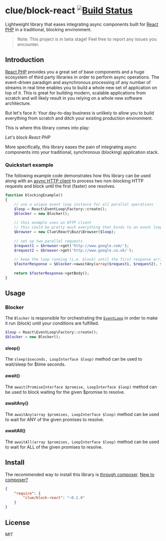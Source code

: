 # clue/block-react [![Build Status](https://travis-ci.org/clue/php-block-react.svg?branch=master)](https://travis-ci.org/clue/php-block-react)

Lightweight library that eases integrating async components built for
[React PHP](http://reactphp.org/) in a traditional, blocking environment.

> Note: This project is in beta stage! Feel free to report any issues you encounter.

## Introduction

[React PHP](http://reactphp.org/) provides you a great set of base components and
a huge ecosystem of third party libraries in order to perform async operations.
The event-driven paradigm and asynchronous processing of any number of streams
in real time enables you to build a whole new set of application on top of it.
This is great for building modern, scalable applications from scratch and will
likely result in you relying on a whole new software architecture.

But let's face it: Your day-to-day business is unlikely to allow you to build
everything from scratch and ditch your existing production environment.

This is where this library comes into play:

*Let's block React PHP*

More specifically, this library eases the pain of integrating async components
into your traditional, synchronous (blocking) application stack.

### Quickstart example

The following example code demonstrates how this library can be used along with
an [async HTTP client](https://github.com/clue/php-buzz-react) to process two
non-blocking HTTP requests and block until the first (faster) one resolves.

```php
function blockingExample()
{
    // use a unique event loop instance for all parallel operations
    $loop = React\EventLoop\Factory::create();
    $blocker = new Blocker();
    
    // this example uses an HTTP client
    // this could be pretty much everything that binds to an event loop
    $browser = new Clue\React\Buzz\Browser($loop);
    
    // set up two parallel requests
    $request1 = $browser->get('http://www.google.com/');
    $request2 = $browser->get('http://www.google.co.uk/');
    
    // keep the loop running (i.e. block) until the first response arrives
    $fasterResponse = $blocker->awaitAny(array($request1, $request2), $loop);
    
    return $fasterResponse->getBody();
}
```

## Usage

### Blocker

The `Blocker` is responsible for orchestrating the
[`EventLoop`](https://github.com/reactphp/event-loop#usage)
in order to make it run (block) until your conditions are fulfilled.

```php
$loop = React\EventLoop\Factory::create();
$blocker = new Blocker();
```

#### sleep()

The `sleep($seconds, LoopInterface $loop)` method can be used to wait/sleep for $time seconds.

#### await()

The `await(PromiseInterface $promise, LoopInterface $loop)` method can be used to block waiting for the given $promise to resolve.

#### awaitAny()

The `awaitAny(array $promises, LoopInterface $loop)` method can be used to wait for ANY of the given promises to resolve.

#### awaitAll()

The `awaitAll(array $promises, LoopInterface $loop)` method can be used to wait for ALL of the given promises to resolve.

## Install

The recommended way to install this library is [through composer](http://getcomposer.org). [New to composer?](http://getcomposer.org/doc/00-intro.md)

```JSON
{
    "require": {
        "clue/block-react": "~0.2.0"
    }
}
```

## License

MIT
